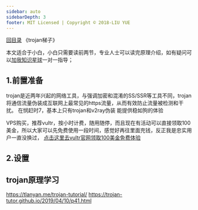 ```yaml
---
sidebar: auto
sidebarDepth: 3
footer: MIT Licensed | Copyright © 2018-LIU YUE
---
```


[回目录](/docs/software)  《trojan梯子》

本文适合于小白，小白只需要读前两节，专业人士可以读完原理介绍，如有疑问可以[加我知识星球](https://t.zsxq.com/3BayjMb)一对一指导；

## 1.前置准备

trojan是近两年兴起的网络工具，与强调加密和混淆的SS/SSR等工具不同，trojan将通信流量伪装成互联网上最常见的https流量，从而有效防止流量被检测和干扰。
在悯赶时7，基本上只有trojan和v2ray伪装 能提供稳如狗的体验

VPS购买，推荐vultr，按小时计费，随用随停，而且现在有活动可以直接领取100美金，所以大家可以先免费使用一段时间，感觉好再往里面充钱，反正我是忠实用户一直没换过，
[点击这里去vultr官网领取100美金免费体验](https://www.vultr.com/?ref=8491735-6G)
## 2.设置


## trojan原理学习
https://tlanyan.me/trojan-tutorial/
https://trojan-tutor.github.io/2019/04/10/p41.html